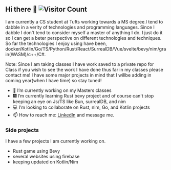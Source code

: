 ## Hi there 👋  ![Visitor Count](https://profile-counter.glitch.me/trav-xeno/count.svg)

 I am currently a CS student at Tufts working towards a MS degree.I tend to dabble in a verity of technologies and programming languages. Since I dabble I don't tend to consider myself a master of anything I do. I just do it so I can get a beter perspective on different technologies and techniques. So far the technologies I enjoy using have been, docker/Kotlin/Go/TS/Python/Rust/React/SurrealDB/Vue/svelte/bevy/nim/grain(WASM)/c++/C#.    


Note: Since I am taking classes I have work saved to a private repo for Class if you wish to see the work I have done thus far in my classes please contact me! I have some major projects in mind that I willbe adding in coming year(when I have time) so stay tuned!     


* 🔭 I’m currently working on my Masters classes
* 🎆 I’m currently learning Rust bevy project and of course can't stop keeping an eye on Js/TS like Bun, surrealDB, and nim
* 💻 I’m looking to collaborate on Rust, nim, Go, and Kotlin projects 
* 📫 How to reach me: <a href="https://www.linkedin.com/in/travis-nevins/">LinkedIn</a> and message me.

### Side projects
I have a few projects I am currently working on.
* Rust game using Bevy
* several websites using firebase
* keeping updated on Kotlin/Nim
